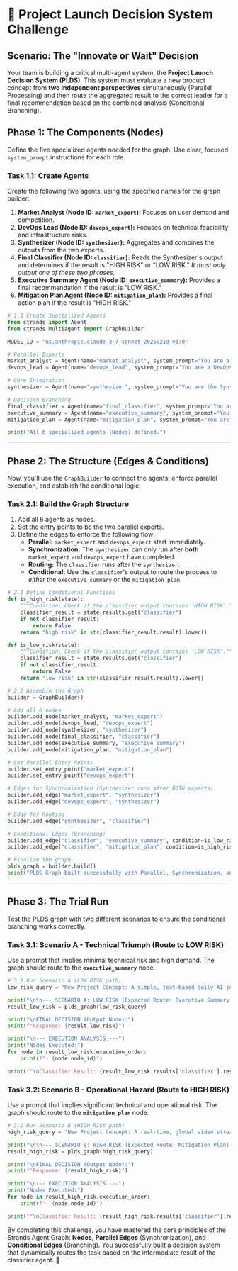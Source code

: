 # 🚀 Project Launch Decision System Challenge

## Scenario: The "Innovate or Wait" Decision

Your team is building a critical multi-agent system, the **Project Launch Decision System (PLDS)**. This system must evaluate a new product concept from **two independent perspectives** simultaneously (Parallel Processing) and then route the aggregated result to the correct leader for a final recommendation based on the combined analysis (Conditional Branching).

## Phase 1: The Components (Nodes)

Define the five specialized agents needed for the graph. Use clear, focused `system_prompt` instructions for each role.

### Task 1.1: Create Agents

Create the following five agents, using the specified names for the graph builder:

1.  **Market Analyst (Node ID: `market_expert`):** Focuses on user demand and competition.
2.  **DevOps Lead (Node ID: `devops_expert`):** Focuses on technical feasibility and infrastructure risks.
3.  **Synthesizer (Node ID: `synthesizer`):** Aggregates and combines the outputs from the two experts.
4.  **Final Classifier (Node ID: `classifier`):** Reads the Synthesizer's output and determines if the result is "HIGH RISK" or "LOW RISK." _It must only output one of these two phrases._
5.  **Executive Summary Agent (Node ID: `executive_summary`):** Provides a final recommendation if the result is "LOW RISK."
6.  **Mitigation Plan Agent (Node ID: `mitigation_plan`):** Provides a final action plan if the result is "HIGH RISK."

<!-- end list -->

```python
# 1.1 Create Specialized Agents
from strands import Agent
from strands.multiagent import GraphBuilder

MODEL_ID = "us.anthropic.claude-3-7-sonnet-20250219-v1:0"

# Parallel Experts
market_analyst = Agent(name="market_analyst", system_prompt="You are a market expert. Analyze user demand, competition, and potential for adoption. Output your findings concisely.")
devops_lead = Agent(name="devops_lead", system_prompt="You are a DevOps expert. Assess technical feasibility, infrastructure load, and deployment complexity. Output your findings concisely.")

# Core Integration
synthesizer = Agent(name="synthesizer", system_prompt="You are the Synthesis Engine. Combine the market analysis and devops assessment into a single, cohesive report on project viability.")

# Decision Branching
final_classifier = Agent(name="final_classifier", system_prompt="You are the Risk Classifier. Analyze the combined report and state ONLY one of these two phrases: 'HIGH RISK' or 'LOW RISK'. Do not add any other text.")
executive_summary = Agent(name="executive_summary", system_prompt="You are the Executive Summary Writer. If the project is LOW RISK, provide a brief, optimistic launch recommendation to the CEO.")
mitigation_plan = Agent(name="mitigation_plan", system_prompt="You are the Risk Mitigation Planner. If the project is HIGH RISK, outline the top 3 critical risks and a plan to address them.")

print("All 6 specialized agents (Nodes) defined.")
```

---

## Phase 2: The Structure (Edges & Conditions)

Now, you'll use the `GraphBuilder` to connect the agents, enforce parallel execution, and establish the conditional logic.

### Task 2.1: Build the Graph Structure

1.  Add all 6 agents as nodes.
2.  Set the entry points to be the two parallel experts.
3.  Define the edges to enforce the following flow:
    - **Parallel:** `market_expert` and `devops_expert` start immediately.
    - **Synchronization:** The `synthesizer` can only run after **both** `market_expert` and `devops_expert` have completed.
    - **Routing:** The `classifier` runs after the `synthesizer`.
    - **Conditional:** Use the `classifier`'s output to route the process to _either_ the `executive_summary` or the `mitigation_plan`.

<!-- end list -->

```python
# 2.1 Define Conditional Functions
def is_high_risk(state):
    """Condition: Check if the classifier output contains 'HIGH RISK'."""
    classifier_result = state.results.get("classifier")
    if not classifier_result:
        return False
    return "high risk" in str(classifier_result.result).lower()

def is_low_risk(state):
    """Condition: Check if the classifier output contains 'LOW RISK'."""
    classifier_result = state.results.get("classifier")
    if not classifier_result:
        return False
    return "low risk" in str(classifier_result.result).lower()

# 2.2 Assemble the Graph
builder = GraphBuilder()

# Add all 6 nodes
builder.add_node(market_analyst, "market_expert")
builder.add_node(devops_lead, "devops_expert")
builder.add_node(synthesizer, "synthesizer")
builder.add_node(final_classifier, "classifier")
builder.add_node(executive_summary, "executive_summary")
builder.add_node(mitigation_plan, "mitigation_plan")

# Set Parallel Entry Points
builder.set_entry_point("market_expert")
builder.set_entry_point("devops_expert")

# Edges for Synchronization (Synthesizer runs after BOTH experts)
builder.add_edge("market_expert", "synthesizer")
builder.add_edge("devops_expert", "synthesizer")

# Edge for Routing
builder.add_edge("synthesizer", "classifier")

# Conditional Edges (Branching)
builder.add_edge("classifier", "executive_summary", condition=is_low_risk)
builder.add_edge("classifier", "mitigation_plan", condition=is_high_risk)

# Finalize the graph
plds_graph = builder.build()
print("PLDS Graph built successfully with Parallel, Synchronization, and Conditional Edges.")
```

---

## Phase 3: The Trial Run

Test the PLDS graph with two different scenarios to ensure the conditional branching works correctly.

### Task 3.1: Scenario A - Technical Triumph (Route to LOW RISK)

Use a prompt that implies minimal technical risk and high demand. The graph should route to the **`executive_summary`** node.

```python
# 3.1 Run Scenario A (LOW RISK path)
low_risk_query = "New Project Concept: A simple, text-based daily AI joke service. Technology is simple API calls. Market demand is high, competition is fragmented. Budget is small."

print("\n\n--- SCENARIO A: LOW RISK (Expected Route: Executive Summary) ---")
result_low_risk = plds_graph(low_risk_query)

print("\nFINAL DECISION (Output Node):")
print(f"Response: {result_low_risk}")

print("\n--- EXECUTION ANALYSIS ---")
print("Nodes Executed:")
for node in result_low_risk.execution_order:
    print(f"- {node.node_id}")

print(f"\nClassifier Result: {result_low_risk.results['classifier'].result}")
```

### Task 3.2: Scenario B - Operational Hazard (Route to HIGH RISK)

Use a prompt that implies significant technical and operational risk. The graph should route to the **`mitigation_plan`** node.

```python
# 3.2 Run Scenario B (HIGH RISK path)
high_risk_query = "New Project Concept: A real-time, global video streaming service requiring proprietary hardware and massive, low-latency infrastructure. Market is saturated, but ROI is potentially huge."

print("\n\n--- SCENARIO B: HIGH RISK (Expected Route: Mitigation Plan) ---")
result_high_risk = plds_graph(high_risk_query)

print("\nFINAL DECISION (Output Node):")
print(f"Response: {result_high_risk}")

print("\n--- EXECUTION ANALYSIS ---")
print("Nodes Executed:")
for node in result_high_risk.execution_order:
    print(f"- {node.node_id}")

print(f"\nClassifier Result: {result_high_risk.results['classifier'].result}")
```

By completing this challenge, you have mastered the core principles of the Strands Agent Graph: **Nodes**, **Parallel Edges** (Synchronization), and **Conditional Edges** (Branching). You successfully built a decision system that dynamically routes the task based on the intermediate result of the classifier agent. 👏
